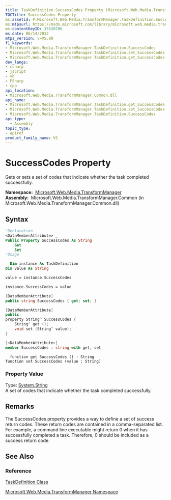 ```yaml
---
title: TaskDefinition.SuccessCodes Property (Microsoft.Web.Media.TransformManager)
TOCTitle: SuccessCodes Property
ms:assetid: P:Microsoft.Web.Media.TransformManager.TaskDefinition.SuccessCodes
ms:mtpsurl: https://msdn.microsoft.com/library/microsoft.web.media.transformmanager.taskdefinition.successcodes(v=VS.90)
ms:contentKeyID: 35520786
ms.date: 06/14/2012
mtps_version: v=VS.90
f1_keywords:
- Microsoft.Web.Media.TransformManager.TaskDefinition.SuccessCodes
- Microsoft.Web.Media.TransformManager.TaskDefinition.set_SuccessCodes
- Microsoft.Web.Media.TransformManager.TaskDefinition.get_SuccessCodes
dev_langs:
- csharp
- jscript
- vb
- FSharp
- cpp
api_location:
- Microsoft.Web.Media.TransformManager.Common.dll
api_name:
- Microsoft.Web.Media.TransformManager.TaskDefinition.get_SuccessCodes
- Microsoft.Web.Media.TransformManager.TaskDefinition.set_SuccessCodes
- Microsoft.Web.Media.TransformManager.TaskDefinition.SuccessCodes
api_type:
  - Assembly
topic_type:
- apiref
product_family_name: VS
---
```


# SuccessCodes Property

Gets or sets a set of codes that indicate whether the task completed successfully.

**Namespace:**  [Microsoft.Web.Media.TransformManager](microsoft-web-media-transformmanager-namespace.md)  
**Assembly:**  Microsoft.Web.Media.TransformManager.Common (in Microsoft.Web.Media.TransformManager.Common.dll)

## Syntax

```vb
'Declaration
<DataMemberAttribute> _
Public Property SuccessCodes As String
    Get
    Set
'Usage

  Dim instance As TaskDefinition
Dim value As String

value = instance.SuccessCodes

instance.SuccessCodes = value
```

```csharp
[DataMemberAttribute]
public string SuccessCodes { get; set; }
```

```cpp
[DataMemberAttribute]
public:
property String^ SuccessCodes {
    String^ get ();
    void set (String^ value);
}
```

``` fsharp
[<DataMemberAttribute>]
member SuccessCodes : string with get, set
```

```jscript
  function get SuccessCodes () : String
function set SuccessCodes (value : String)
```

### Property Value

Type: [System.String](https://msdn.microsoft.com/library/s1wwdcbf)  
A set of codes that indicate whether the task completed successfully.  

## Remarks

The SuccessCodes property provides a way to define a set of success return codes. These return codes are contained in a comma-separated list. For example, a command line executable might return 0 when it has successfully completed a task. Therefore, 0 should be included as a success return code.

## See Also

### Reference

[TaskDefinition Class](taskdefinition-class-microsoft-web-media-transformmanager.md)

[Microsoft.Web.Media.TransformManager Namespace](microsoft-web-media-transformmanager-namespace.md)
